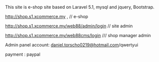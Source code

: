 This site is e-shop site based on Laravel 5.1, mysql and jquery, Bootstrap.

http://shop.s1.xcommerce.my ,  // e-shop

http://shop.s1.xcommerce.my/web88/admin/login   // site admin

http://shop.s1.xcommerce.my/web88cms/login   /// shop manager admin

Admin panel account: daniel.torscho0219@hotmail.com/qwertyui

payment : paypal

